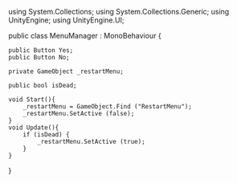 using System.Collections;
using System.Collections.Generic;
using UnityEngine;
using UnityEngine.UI;

public class MenuManager : MonoBehaviour {

	public Button Yes;
	public Button No;

	private GameObject _restartMenu;

	public bool isDead; 

	void Start(){
		_restartMenu = GameObject.Find ("RestartMenu");
		_restartMenu.SetActive (false); 
	}
	void Update(){
		if (isDead) {
			_restartMenu.SetActive (true); 
		}
	}
}
